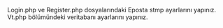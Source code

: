 Login.php ve Register.php dosyalarındaki Eposta stmp ayarlarını yapınız. 
Vt.php bölümündeki veritabanı ayarlarını yapınız.
